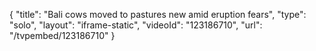{
    "title": "Bali cows moved to pastures new amid eruption fears",
    "type": "solo",
    "layout": "iframe-static",
    "videoId": "123186710",
    "url": "\/tvpembed\/123186710"
}